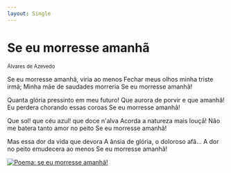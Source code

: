 ```yaml
---
layout: Single
---
```


# Se eu morresse amanhã
<small>Álvares de Azevedo</small>

Se eu morresse amanhã, viria ao menos
Fechar meus olhos minha triste irmã;
Minha mãe de saudades morreria
Se eu morresse amanhã!

Quanta glória pressinto em meu futuro!
Que aurora de porvir e que amanhã!
Eu perdera chorando essas coroas
Se eu morresse amanhã!

Que sol! que céu azul! que doce n'alva
Acorda a natureza mais louçã!
Não me batera tanto amor no peito
Se eu morresse amanhã!

Mas essa dor da vida que devora
A ânsia de glória, o doloroso afã...
A dor no peito emudecera ao menos
Se eu morresse amanhã!

[![Poema: se eu morresse amanhã!](img.youtube.com/vi/CDfrY62cCEM/0.jpg)](https://www.youtube.com/watch?v=CDfrY62cCEM)